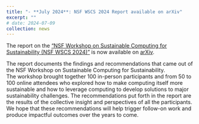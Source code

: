 ```yaml
---
title: "- **July 2024**: NSF WSCS 2024 Report available on arXiv"
excerpt: ""
# date: 2024-07-09
collection: news
---
```

  
The report on the [“NSF Workshop on Sustainable Computing for Sustainability (NSF WSCS 2024)”](https://arxiv.org/abs/2407.06119) is now available on [arXiv](https://arxiv.org).

The report documents the findings and recommendations that came out of the NSF Workshop on Sustainable Computing for Sustainability.  
The workshop brought together 100 in-person participants and from 50 to 100 online attendees who explored how to make computing itself more sustainable and how to leverage computing to develop solutions to major sustainability challenges. The recommendations put forth in the report are the results of the collective insight and perspectives of all the participants. 
We hope that these recommendations will help trigger follow-on work and produce impactful outcomes over the years to come. 
